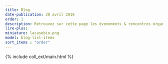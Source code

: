 ```yaml
---
title: Blog
date-publication: 20 avril 2016
order: 1
description: Retrouvez sur cette page les évenements & rencontres organisés à la Case Bio, son actualité, ...
lire-plus:
miniature: lacasebio.png
model: blog-list-items
sort_items : "order"
---
```


<!-- ******************************** -->
<!-- **** intro rayon **** -->



<!-- **** fin intro rayon ********* -->
<!-- ****************************** -->
<!--fin-excerpt-->

{% include coll_ext/main.html %}

